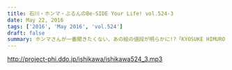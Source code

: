 ```yaml
---
title: 石川・ホンマ・ぶるんのBe-SIDE Your Life! vol.524-3
date: May 22, 2016
tags: ['2016', 'May 2016', 'vol.524']
draft: false
summary: ホンマさんが一番聞きたくない、あの絵の値段が明らかに!?「KYOSUKE HIMURO LAST GIGS」の話は次回の配信をお楽しみに！ISHII
---
```


http://project-phi.ddo.jp/ishikawa/ishikawa524_3.mp3